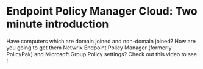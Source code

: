 # Endpoint Policy Manager Cloud: Two minute introduction

Have computers which are domain joined and non-domain joined? How are you going to get them Netwrix
Endpoint Policy Manager (formerly PolicyPak) and Microsoft Group Policy settings? Check out this
video to see !
